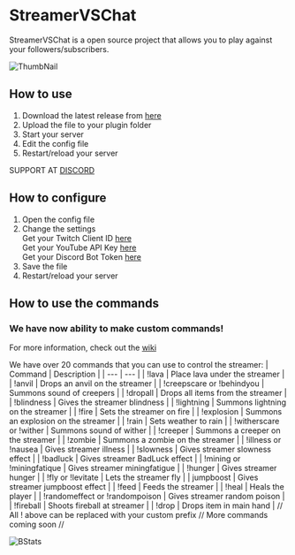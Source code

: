# StreamerVSChat
StreamerVSChat is a open source project that allows you to play against your followers/subscribers.

![ThumbNail](https://user-images.githubusercontent.com/88144943/188877177-8514b504-0a9a-4eef-b870-19ea262ad705.png)

## How to use
1. Download the latest release from [here](https://github.com/CorwinDev/StreamerVSChat/releases)
2. Upload the file to your plugin folder
3. Start your server
4. Edit the config file
5. Restart/reload your server

SUPPORT AT [DISCORD](https://discord.gg/KrTfebJhNH)

## How to configure
1. Open the config file
2. Change the settings <br>
   Get your Twitch Client ID [here](https://twitchapps.com/tmi/) <br>
   Get your YouTube API Key [here](https://console.developers.google.com/apis/credentials)<br>
   Get your Discord Bot Token [here](https://discord.com/developers/applications)<br>
3. Save the file
4. Restart/reload your server

## How to use the commands
### We have now ability to make custom commands!
For more information, check out the [wiki](https://github.com/CorwinDev/StreamerVSChat/wiki#custom-commands-setup)
   
We have over 20 commands that you can use to control the streamer:
| Command | Description |
| --- | --- |
| !lava | Place lava under the streamer |
| !anvil | Drops an anvil on the streamer |
| !creepscare or !behindyou | Summons sound of creepers |
| !dropall | Drops all items from the streamer |
| !blindness | Gives the streamer blindness |
| !lightning | Summons lightning on the streamer |
| !fire | Sets the streamer on fire |
| !explosion | Summons an explosion on the streamer |
| !rain | Sets weather to rain |
| !witherscare or !wither | Summons sound of wither |
| !creeper | Summons a creeper on the streamer |
| !zombie | Summons a zombie on the streamer |
| !illness or !nausea | Gives streamer illness |
| !slowness | Gives streamer slowness effect | 
| !badluck | Gives streamer BadLuck effect | 
| !mining or !miningfatique | Gives streamer miningfatigue | 
| !hunger | Gives streamer hunger |
| !fly or !levitate | Lets the streamer fly |
| jumpboost | Gives streamer jumpboost effect |
| !feed | Feeds the streamer |
| !heal | Heals the player |
| !randomeffect or !randompoison | Gives streamer random poison |
| !fireball | Shoots fireball at streamer |
| !drop | Drops item in main hand |
// All ! above can be replaced with your custom prefix
// More commands coming soon //

![BStats](https://bstats.org/signatures/bukkit/StreamerVSChat.svg)
